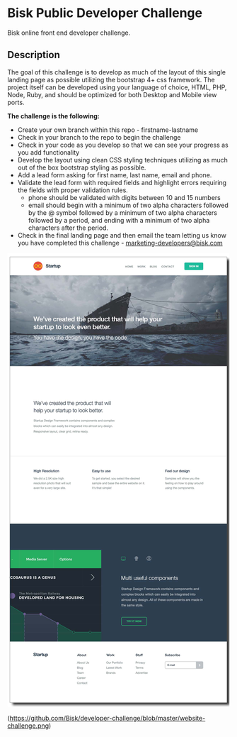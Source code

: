 # Bisk Public Developer Challenge
Bisk online front end developer challenge.

## Description
The goal of this challenge is to develop as much of the layout of this single landing page as possible utilizing the bootstrap 4+ css framework.
The project itself can be developed using your language of choice, HTML, PHP, Node, Ruby, and should be optimized for both Desktop and Mobile view ports.

__The challenge is the following:__
  - Create your own branch within this repo - firstname-lastname
  - Check in your branch to the repo to begin the challenge
  - Check in your code as you develop so that we can see your progress as you add functionality
  - Develop the layout using clean CSS styling techniques utilizing as much out of the box bootstrap styling as possible.
  - Add a lead form asking for first name, last name, email and phone.
  - Validate the lead form with required fields and highlight errors requiring the fields with proper validation rules.
    - phone should be validated with digits between 10 and 15 numbers
    - email should begin with a minimum of two alpha characters followed by the @ symbol followed by a minimum of two alpha characters followed by a period, and ending with a minimum of two alpha characters after the period.
  - Check in the final landing page and then email the team letting us know you have completed this challenge - <a href="mailto:marketing-developers@bisk.com">marketing-developers@bisk.com</a>

  <div style="border: 1px solid ##888;"><img src="https://github.com/Bisk/developer-challenge/blob/master/website-challenge.png" /></div>

(https://github.com/Bisk/developer-challenge/blob/master/website-challenge.png)
